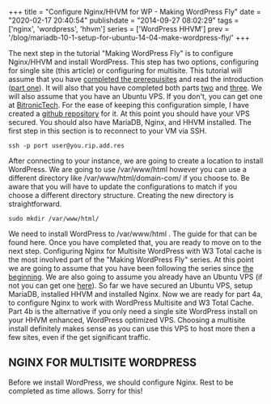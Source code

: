 +++
title = "Configure Nginx/HHVM for WP - Making WordPress Fly"
date = "2020-02-17 20:40:54"
publishdate = "2014-09-27 08:02:29"
tags = ['nginx', 'wordpress', 'hhvm']
series = ['WordPress HHVM']
prev = '/blog/mariadb-10-1-setup-for-ubuntu-14-04-make-wordpress-fly/'
+++

The next step in the tutorial "Making WordPress Fly" is to configure Nginx/HHVM
and install WordPress. This step has two options, configuring for single site
(this article) or configuring for multisite. This tutorial will assume that you
have [completed the prerequisites](http://bryanapperson.com/blog/getting-started-ubuntu-vps-running-14-04/ 'Getting started with an Ubuntu VPS')
and read the introduction
([part one](http://bryanapperson.com/blog/intro-hhvm-mariadb-nginx-wordpress/ 'Introduction to MariaDB, HHVM, Nginx and WordPress')).
It will also that you have completed both parts
[two](http://bryanapperson.com/blog/make-wordpress-fly-mariadb-setup-ubuntu-14/ 'Installing MariaDB')
and
[three](http://bryanapperson.com/blog/install-hhvm-nginx-ubuntu-14-04-make-wordpress-fly/ 'Installing HHVM and Nginx on Ubuntu 14.04').
We will also assume that you have an Ubuntu VPS. If you don't, you can get one
at
[BitronicTech](https://www.bitronictech.net/ubuntu-vps-hosting.php 'Ubuntu VPS from BitronicTech').
For the ease of keeping this configuration simple, I have created a
[github repository](https://github.com/bitronictech/HHVM-Nginx-WordPress 'HHVM, Nginx, MariaDB and WordPress Configurations')
for it. At this point you should have your VPS secured. You should also have
MariaDB, Nginx, and HHVM installed. The first step in this section is to
reconnect to your VM via SSH.

`ssh -p port user@you.rip.add.res`

After connecting to your instance, we are going to create a location to install
WordPress. We are going to use /var/www/html however you can use a different
directory like /var/www/html/domain-com/ if you choose to. Be aware that you
will have to update the configurations to match if you choose a different
directory structure. Creating the new directory is straightforward.

`sudo mkdir /var/www/html/`

We need to install WordPress to /var/www/html . The guide for that can be found
here. Once you have completed that, you are ready to move on to the next step.
Configuring Nginx for Multisite WordPress with W3 Total cache is the most
involved part of the "Making WordPress Fly" series. At this point we are going
to assume that you have been following the series since
[the beginning](http://bryanapperson.com/blog/intro-hhvm-mariadb-nginx-wordpress/ 'Intro - Making WordPress Fly').
We are also going to assume you already have an Ubuntu VPS (if not you can get
one
[here](https://www.bitronictech.net/ubuntu-vps-hosting.php 'Ubuntu VPS Hosting')).
So far we have secured an Ubuntu VPS, setup MariaDB, installed HHVM and
installed Nginx. Now we are ready for part 4a, to configure Nginx to work with
WordPress Multisite and W3 Total Cache. Part 4b is the alternative if you only
need a single site WordPress install on your HHVM enhanced, WordPress optimized
VPS. Choosing a multisite install definitely makes sense as you can use this VPS
to host more then a few sites, even if the get significant traffic.

## NGINX FOR MULTISITE WORDPRESS

Before we install WordPress, we should configure Nginx. Rest to be completed as
time allows. Sorry for this!
